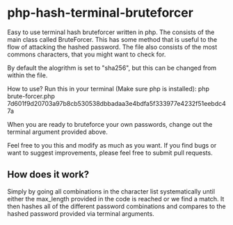 # php-hash-terminal-bruteforcer

Easy to use terminal hash bruteforcer written in php. The consists of the main class called BruteForcer. This has some method that is useful to the flow of attacking the hashed password. The file also consists of the most commons characters, that you might want to check for.

By default the alogrithm is set to "sha256", but this can be changed from within the file.

How to use? Run this in your terminal (Make sure php is installed):
php brute-forcer.php 7d601f9d20703a97b8cb530538dbbadaa3e4bdfa5f333977e4232f51eebdc47a

When you are ready to bruteforce your own passwords, change out the terminal argument provided above.

Feel free to you this and modify as much as you want. If you find bugs or want to suggest improvements, please feel free to submit pull requests.

## How does it work?

Simply by going all combinations in the character list systematically until either the max_length provided in the code is reached or we find a match. It then hashes all of the different password combinations and compares to the hashed password provided via terminal arguments.
